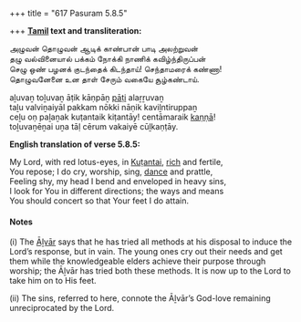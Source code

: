 +++
title = "617 Pasuram 5.8.5"

+++
**[Tamil](/definition/tamil#history "show Tamil definitions") text and transliteration:**

அழுவன் தொழுவன் ஆடிக் காண்பான் பாடி அலற்றுவன்  
தழு வல்வினையால் பக்கம் நோக்கி நாணிக் கவிழ்ந்திருப்பன்  
செழு ஒண் பழனக் குடந்தைக் கிடந்தாய்! செந்தாமரைக் கண்ணா!  
தொழுவனேனை உன தாள் சேரும் வகையே சூழ்கண்டாய்.

aḻuvaṉ toḻuvaṉ āṭik kāṇpāṉ [pāṭi](/definition/pati#vaishnavism "show pāṭi definitions") alaṟṟuvaṉ  
taḻu valviṉaiyāl pakkam nōkki nāṇik kaviḻntiruppaṉ  
ceḻu oṇ paḻaṉak kuṭantaik kiṭantāy! centāmaraik [kaṇṇā](/definition/kanna#history "show kaṇṇā definitions")!  
toḻuvaṉēṉai uṉa tāḷ cērum vakaiyē cūḻkaṇṭāy.

**English translation of verse 5.8.5:**

My Lord, with red lotus-eyes, in [Kuṭantai](/definition/kutantai#vaishnavism "show Kuṭantai definitions"), [rich](/definition/rich#history "show rich definitions") and fertile,  
You repose; I do cry, worship, sing, [dance](/definition/dance#history "show dance definitions") and prattle,  
Feeling shy, my head I bend and enveloped in heavy sins,  
I look for You in different directions; the ways and means  
You should concert so that Your feet I do attain.

#### Notes

\(i\) The [Āḻvār](/definition/aḻvar#vaishnavism "show Āḻvār definitions") says that he has tried all methods at his disposal to induce the Lord’s response, but in vain. The young ones cry out their needs and get them while the knowledgeable elders achieve their purpose through worship; the Āḻvār has tried both these methods. It is now up to the Lord to take him on to His feet.

\(ii\) The sins, referred to here, connote the Āḻvār’s God-love remaining unreciprocated by the Lord.


